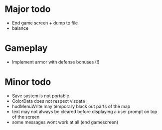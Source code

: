 Major todo
==========
* End game screen + dump to file
* balance

Gameplay
========
* Implement armor with defense bonuses (!)

Minor todo
==========
* Save system is not portable
* ColorData does not respect visdata
* hudMenuWrite may temporary black out parts of the map
* text may not always be cleared before displaying a user prompt on top of the screen
* some messages wont work at all (end gamescreen)
